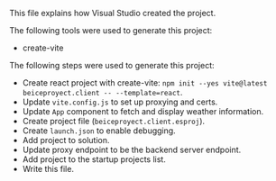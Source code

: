 This file explains how Visual Studio created the project.

The following tools were used to generate this project:
- create-vite

The following steps were used to generate this project:
- Create react project with create-vite: `npm init --yes vite@latest beiceproyect.client -- --template=react`.
- Update `vite.config.js` to set up proxying and certs.
- Update `App` component to fetch and display weather information.
- Create project file (`beiceproyect.client.esproj`).
- Create `launch.json` to enable debugging.
- Add project to solution.
- Update proxy endpoint to be the backend server endpoint.
- Add project to the startup projects list.
- Write this file.
